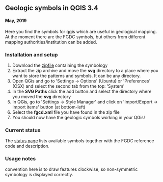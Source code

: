 ## Geologic symbols in QGIS 3.4 
#### May, 2019


Here you find the symbols for qgis which are useful in geological mapping.  At the moment there are the FGDC symbols, but others from different mapping authorities/institution can be added.


### Installation and setup

1. Download the [zipfile](https://github.com/afrigeri/geologic-symbols/raw/master/qgis/3.4/dist/fgdc-qgis.zip) containing the symbology
2. Extract the zip archive and move the __svg__ directory to a place where you want to store the patterns and symbols.  It can be any directory.
3. Open QGis and go to 'Settings -> Options' (Ubuntu) or 'Preferences' (OSX) and select the second tab from the top: 'System'
4. In the __SVG Paths__ click the add button and select the directory where you moved the __svg__ directory
5. In QGis, go to 'Settings -> Style Manager' and click on 'Import/Export -> Import items' button (at bottom-left)
6. Select the __fgcd.xml__ file you have found in the zip file
7. You should now have the geologic symbols working in your QGis!

### Current status

The [status page](STATUS.md) lists available symbols together with the FGDC reference code and description.   


### Usage notes

convention here is to draw features clockwise, so non-symmetric symbology is displayed correctly.


